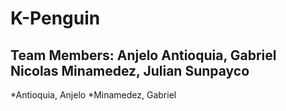 # K-Penguin
## Team Members: Anjelo Antioquia, Gabriel Nicolas Minamedez, Julian Sunpayco
*Antioquia, Anjelo
*Minamedez, Gabriel